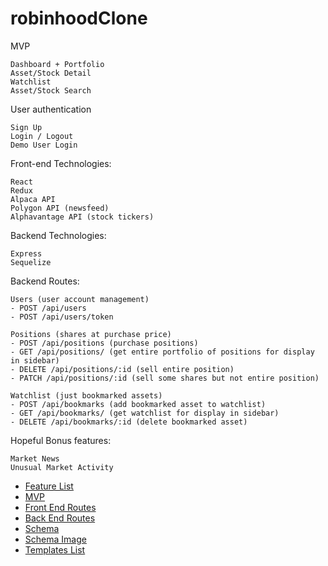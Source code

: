 # robinhoodClone

MVP

    Dashboard + Portfolio
    Asset/Stock Detail
    Watchlist
    Asset/Stock Search

User authentication

    Sign Up
    Login / Logout
    Demo User Login

Front-end Technologies:

    React
    Redux
    Alpaca API  
    Polygon API (newsfeed)
    Alphavantage API (stock tickers)
    
Backend Technologies:

    Express
    Sequelize
    
Backend Routes:
    
    Users (user account management)
    - POST /api/users
    - POST /api/users/token
    
    Positions (shares at purchase price)
    - POST /api/positions (purchase positions)
    - GET /api/positions/ (get entire portfolio of positions for display in sidebar)
    - DELETE /api/positions/:id (sell entire position)
    - PATCH /api/positions/:id (sell some shares but not entire position)
    
    Watchlist (just bookmarked assets)
    - POST /api/bookmarks (add bookmarked asset to watchlist)
    - GET /api/bookmarks/ (get watchlist for display in sidebar)
    - DELETE /api/bookmarks/:id (delete bookmarked asset)
    
    
Hopeful Bonus features:

    Market News
    Unusual Market Activity
    
* [Feature List](/documentation/featureList.md)
* [MVP](/documentation/MVP.md)
* [Front End Routes](/documentation/frontEndRoutes.md)
* [Back End Routes](/documentation/backEndRoutes.md)
* [Schema](/documentation/schema.md)
* [Schema Image](/documentation/schema-diagram.png)
* [Templates List](/documentation/templatesList.md)
